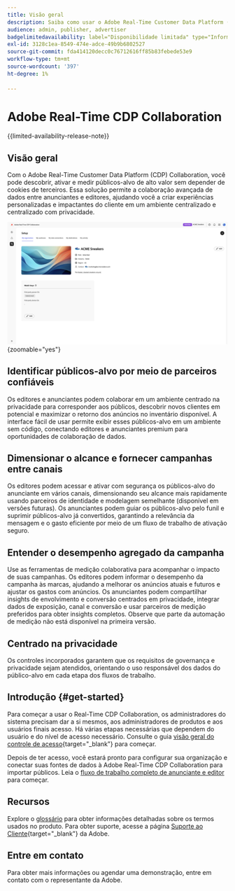 ```yaml
---
title: Visão geral
description: Saiba como usar o Adobe Real-Time Customer Data Platform (CDP) Collaboration para descobrir, ativar e medir públicos-alvo de alto valor sem depender de cookies de terceiros.
audience: admin, publisher, advertiser
badgelimitedavailability: label="Disponibilidade limitada" type="Informative" url="https://helpx.adobe.com/legal/product-descriptions/real-time-customer-data-platform-collaboration.html newtab=true"
exl-id: 3128c1ea-8549-474e-adce-49b9b6802527
source-git-commit: fda414120decc0c76712616ff85b83febede53e9
workflow-type: tm+mt
source-wordcount: '397'
ht-degree: 1%

---
```


# Adobe Real-Time CDP Collaboration

{{limited-availability-release-note}}

## Visão geral

Com o Adobe Real-Time Customer Data Platform (CDP) Collaboration, você pode descobrir, ativar e medir públicos-alvo de alto valor sem depender de cookies de terceiros. Essa solução permite a colaboração avançada de dados entre anunciantes e editores, ajudando você a criar experiências personalizadas e impactantes do cliente em um ambiente centralizado e centralizado com privacidade.

![A página de configuração do Real-Time CDP Collaboration, exibindo uma organização.](/help/assets/overview/set-up.png){zoomable="yes"}

## Identificar públicos-alvo por meio de parceiros confiáveis

Os editores e anunciantes podem colaborar em um ambiente centrado na privacidade para corresponder aos públicos, descobrir novos clientes em potencial e maximizar o retorno dos anúncios no inventário disponível. A interface fácil de usar permite exibir esses públicos-alvo em um ambiente sem código, conectando editores e anunciantes premium para oportunidades de colaboração de dados.

## Dimensionar o alcance e fornecer campanhas entre canais

Os editores podem acessar e ativar com segurança os públicos-alvo do anunciante em vários canais, dimensionando seu alcance mais rapidamente usando parceiros de identidade e modelagem semelhante (disponível em versões futuras). Os anunciantes podem guiar os públicos-alvo pelo funil e suprimir públicos-alvo já convertidos, garantindo a relevância da mensagem e o gasto eficiente por meio de um fluxo de trabalho de ativação seguro.

## Entender o desempenho agregado da campanha

Use as ferramentas de medição colaborativa para acompanhar o impacto de suas campanhas. Os editores podem informar o desempenho da campanha às marcas, ajudando a melhorar os anúncios atuais e futuros e ajustar os gastos com anúncios. Os anunciantes podem compartilhar insights de envolvimento e conversão centrados em privacidade, integrar dados de exposição, canal e conversão e usar parceiros de medição preferidos para obter insights completos. Observe que parte da automação de medição não está disponível na primeira versão.

## Centrado na privacidade

Os controles incorporados garantem que os requisitos de governança e privacidade sejam atendidos, orientando o uso responsável dos dados do público-alvo em cada etapa dos fluxos de trabalho.

## Introdução {#get-started}

Para começar a usar o Real-Time CDP Collaboration, os administradores do sistema precisam dar a si mesmos, aos administradores de produtos e aos usuários finais acesso. Há várias etapas necessárias que dependem do usuário e do nível de acesso necessário. Consulte o guia [visão geral do controle de acesso](/help/guide/permissions/overview.md){target="_blank"} para começar.

Depois de ter acesso, você estará pronto para configurar sua organização e conectar suas fontes de dados à Adobe Real-Time CDP Collaboration para importar públicos. Leia o [fluxo de trabalho completo de anunciante e editor](/help/guide/end-to-end-workflow.md) para começar.

<!-- Utilize the collaboration tools to compare and manage audiences effectively. Leverage real-time insights to inform your marketing strategies and deliver personalized customer experiences.  -->

## Recursos

Explore o [glossário](/help/guide/glossary.md) para obter informações detalhadas sobre os termos usados no produto. Para obter suporte, acesse a página [Suporte ao Cliente](https://experienceleague.adobe.com/home?lang=en&amp;support-tab=open-ticket#support){target="_blank"} da Adobe.

## Entre em contato

Para obter mais informações ou agendar uma demonstração, entre em contato com o representante da Adobe.
